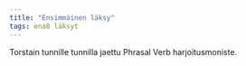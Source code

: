 ```yaml
---
title: "Ensimmäinen läksy"
tags: ena8 läksyt
---
```


Torstain tunnille tunnilla jaettu Phrasal Verb harjoitusmoniste.
